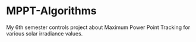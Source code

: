 # MPPT-Algorithms
My 6th semester controls project about Maximum Power Point Tracking for various solar irradiance values.
